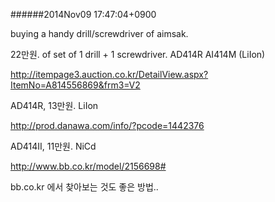 
######2014Nov09 17:47:04+0900

buying a handy drill/screwdriver of aimsak.

22만원. of set of 1 drill + 1 screwdriver.
AD414R AI414M (LiIon)

<http://itempage3.auction.co.kr/DetailView.aspx?ItemNo=A814556869&frm3=V2>

AD414R, 13만원. LiIon

<http://prod.danawa.com/info/?pcode=1442376>

AD414II, 11만원. NiCd

<http://www.bb.co.kr/model/2156698#>

bb.co.kr 에서 찾아보는 것도 좋은 방법..

